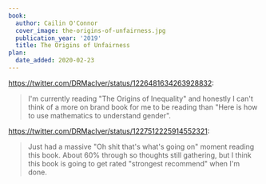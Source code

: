 ```yaml
---
book:
  author: Cailin O'Connor
  cover_image: the-origins-of-unfairness.jpg
  publication_year: '2019'
  title: The Origins of Unfairness
plan:
  date_added: 2020-02-23
---
```


<https://twitter.com/DRMacIver/status/1226481634263928832>:

> I'm currently reading "The Origins of Inequality" and honestly I can't think of a more on brand book for me to be reading than "Here is how to use mathematics to understand gender".

<https://twitter.com/DRMacIver/status/1227512225914552321>:

> Just had a massive "Oh shit that's what's going on" moment reading this book. About 60% through so thoughts still gathering, but I think this book is going to get rated "strongest recommend" when I'm done.
